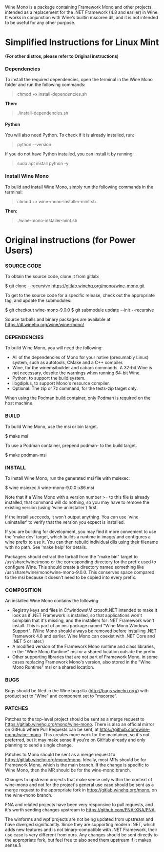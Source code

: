 Wine Mono is a package containing Framework Mono and other projects, intended as a replacement for the .NET Framework (4.8 and earlier) in Wine. It works in conjunction with Wine's builtin mscoree.dll, and it is not intended to be useful for any other purpose.

# **Simplified Instructions for Linux Mint**
#### (For other distros, please refer to Original instructions)

### **Dependencies**

To install the required dependencies, open the terminal in the Wine Mono folder and run the following commands:

> chmod +x install-dependencies.sh

**Then:**

> ./install-dependencies.sh

#### Python

You will also need Python. To check if it is already installed, run:

> python --version

If you do not have Python installed, you can install it by running:

> sudo apt install python -y

### **Install Wine Mono**
To build and install Wine Mono, simply run the following commands in the terminal:

>chmod +x wine-mono-installer-mint.sh

**Then:**

> ./wine-mono-installer-mint.sh

# Original instructions (for Power Users)

### SOURCE CODE

To obtain the source code, clone it from gitlab:

$ git clone --recursive https://gitlab.winehq.org/mono/wine-mono.git

To get to the source code for a specific release, check out the appropriate tag, and update the submodules:

$ git checkout wine-mono-9.0.0 $ git submodule update --init --recursive

Source tarballs and binary packages are available at https://dl.winehq.org/wine/wine-mono/

### DEPENDENCIES

To build Wine Mono, you will need the following:

- All of the dependencies of Mono for your native (presumably Linux) system, such as autotools, CMake and a C++ compiler.
- Wine, for the winemsibuilder and cabarc commands. A 32-bit Wine is not necessary, despite the warnings when running 64-bit Wine.
- Python, to support the build system.
- libgdiplus, to support Mono's resource compiler.
- Optional: The zip or 7z command, for the tests-zip target only.

When using the Podman build container, only Podman is required on the host machine.

### BUILD

To build Wine Mono, use the msi or bin target.

$ make msi

To use a Podman container, prepend podman- to the build target.

$ make podman-msi

### INSTALL

To install Wine Mono, run the generated msi file with msiexec:

$ wine msiexec /i wine-mono-9.0.0-x86.msi

Note that if a Wine Mono with a version number >= to this file is already installed, that command will do nothing, so you may have to remove the existing version (using 'wine uninstaller') first.

If the install succeeds, it won't output anything. You can use 'wine uninstaller' to verify that the version you expect is installed.

If you are building for development, you may find it more convenient to use the 'make dev' target, which builds a runtime in image/ and configures a wine prefix to use it. You can then rebuild individual dlls using their filename with no path. See 'make help' for details.

Packagers should extract the tarball from the "make bin" target to /usr/share/wine/mono or the corresponding directory for the prefix used to configure Wine. This should create a directory named something like /usr/share/wine/mono/wine-mono-9.0.0. This conserves space compared to the msi because it doesn't need to be copied into every prefix.

### COMPOSITION

An installed Wine Mono contains the following:

- Registry keys and files in C:\windows\Microsoft.NET intended to make it look as if .NET Framework is installed, so that applications won't complain that it's missing, and the installers for .NET Framework won't install. This is part of an msi package named "Wine Mono Windows Support". (Wine Mono should always be removed before installing .NET Framework 4.8 and earlier. Wine Mono can coexist with .NET Core and .NET 5 or later.)
- A modified version of the Framework Mono runtime and class libraries, in the "Wine Mono Runtime" msi or a shared location outside the prefix.
- Other supporting libraries that are not part of Framework Mono, in some cases replacing Framework Mono's version, also stored in the "Wine Mono Runtime" msi or a shared location.

### BUGS

Bugs should be filed in the Wine bugzilla (http://bugs.winehq.org/) with product set to "Wine" and component set to "mscoree".

### PATCHES

Patches to the top-level project should be sent as a merge request to https://gitlab.winehq.org/mono/wine-mono. There is also an official mirror on GitHub where Pull Requests can be sent, at https://github.com/wine-mono/wine-mono. This creates more work for the maintainer, so it's not preferred, but it may make sense if you're on GitHub already and only planning to send a single change.

Patches to Mono should be sent as a merge request to https://gitlab.winehq.org/mono/mono. Ideally, most MRs should be for Framework Mono, which is the main branch. If the change is specific to Wine Mono, then the MR should be for the wine-mono branch.

Changes to upstream projects that make sense only within the context of wine-mono and not for the project's general use case should be sent as a merge request to the appropriate fork in https://gitlab.winehq.org/mono, on the wine-mono branch.

FNA and related projects have been very responsive to pull requests, and it's worth sending changes upstream to https://github.com/FNA-XNA/FNA.

The winforms and wpf projects are not being updated from upstream and have diverged significantly. Since they are supporting modern .NET, which adds new features and is not binary-compatible with .NET Framework, their use case is very different from ours. Any changes should be sent directly to the appropriate fork, but feel free to also send them upstream if it makes sense.å
